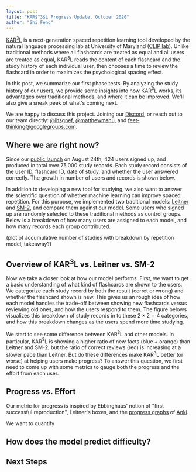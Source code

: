 ```yaml
---
layout: post
title: "KAR$^3$L Progress Update, October 2020"
author: "Shi Feng"
---
```


<head>
  <meta charset="utf-8">
  <script src="https://cdn.jsdelivr.net/npm/vega@5"></script>
	<script src="https://cdn.jsdelivr.net/npm/vega-lite@4"></script>
	<script src="https://cdn.jsdelivr.net/npm/vega-embed@6"></script>
</head>

[KAR$^3$L](http://karl.qanta.org/) is a next-generation spaced repetition learning tool developed by the natural language processing lab at University of Maryland ([CLIP lab](https://wiki.umiacs.umd.edu/clip/index.php/Main_Page)). Unlike traditional methods where all flashcards are treated as equal and all users are treated as equal, KAR$^3$L reads the content of each flashcard and the study history of each individual user, then chooses a time to review the flashcard in order to mxaimizes the psychological spacing effect.

In this post, we summarize our first phase tests. By analyzing the study history of our users, we provide some insights into how KAR$^3$L works, its advantages over traditional methods, and where it can be improved. We'll also give a sneak peek of what's coming next.

We are happy to discuss this project. Joining our [Discord](https://discord.com/invite/PTfEmHd), or reach out to our team directly: [@ihsgnef](https://twitter.com/ihsgnef), [@matthewmshu](https://twitter.com/@matthewmshu), and [feet-thinking@googlegroups.com](feet-thinking@googlegroups.com).

## Where we are right now?
Since our [public launch](https://hsquizbowl.org/forums/viewtopic.php?f=123&p=379140&sid=8ae602e914bc1e56736a07030176c718) on August 24th, 424 users signed up, and produced in total over 75,000 study records. Each study record consists of the user ID, flashcard ID, date of study, and whether the user answered correctly. The growth in number of users and records is shown below.

<div id="vis1"></div>

In addition to developing a new tool for studying, we also want to answer the scientific question of whether machine learning can improve spaced repetition. For this purpose, we implemented two traditional models: [Leitner](https://en.wikipedia.org/wiki/Leitner_system) and [SM-2](https://en.wikipedia.org/wiki/SuperMemo), and compare them against our model. Some users who signed up are randomly selected to these traditional methods as control groups. Below is a breakdown of how many users are assigned to each model, and how many records each group contributed.

(plot of accumulative number of studies with breakdown by repetition model, takeaway?)

## Overview of KAR$^3$L vs. Leitner vs. SM-2
Now we take a closer look at how our model performs. First, we want to get a basic understanding of what kind of flashcards are shown to the users. We categorize each study record by both the result (corret or wrong) and whether the flashcard shown is new. This gives us an rough idea of how each model handles the trade-off between showing new flashcards versus reviewing old ones, and how the users respond to them. The figure belows visualizes this breakdown of study records in to these $2\times2=4$ categories, and how this breakdown changes as the users spend more time studying. 

<div id="vis2"></div>

We start to see some difference between KAR$^3$L and other models. In particular, KAR$^3$L is showing a higher ratio of new facts (blue + orange) than Leitner and SM-2, but the ratio of correct reviews (red) is increasing at a slower pace than Leitner. But do these differences make KAR$^3$L better (or worse) at helping users make progress? To answer this question, we first need to come up with some metrics to gauge both the progress and the effort from each user.

## Progress vs. Effort

Our metric for progress is inspired by Ebbinghaus' notion of "first successful reproduction", Leitner's boxes, and the [progress graphs](https://ankiweb.net/shared/info/266436365) of [Anki](https://apps.ankiweb.net/).

We want to quantify   

<div id="vis3"></div>

## How does the model predict difficulty?

## Next Steps

<script type="text/javascript">
  vegaEmbed('#vis1', "https://raw.githubusercontent.com/ihsgnef/ihsgnef.github.io/master/images/n_users_and_n_records.json").catch(console.error);
  vegaEmbed('#vis2', "https://raw.githubusercontent.com/ihsgnef/ihsgnef.github.io/master/images/new_old_correct_wrong.json").catch(console.error);
  vegaEmbed('#vis3', "https://raw.githubusercontent.com/ihsgnef/ihsgnef.github.io/master/images/45_user_level_vs_effort.json").catch(console.error);
</script>